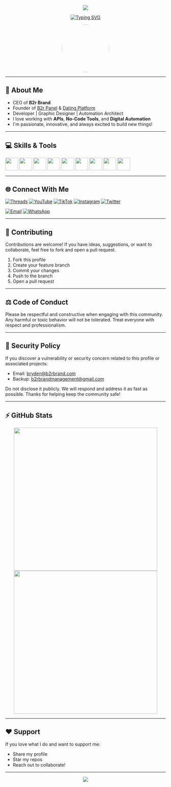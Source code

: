 <!-- Banner -->
<p align="center">
  <img src="https://capsule-render.vercel.app/api?type=waving&color=gradient&height=250&section=header&text=Bryden%20%7C%20CEO%20of%20B2r%20Brand&fontSize=40&fontColor=ffffff" />
</p>

<!-- Animated Typing Text -->
<p align="center">
  <a href="https://github.com/DenverCoder1/readme-typing-svg">
    <img src="https://readme-typing-svg.herokuapp.com?font=Fira+Code&size=24&pause=1000&color=00FF00&center=true&vCenter=true&width=550&lines=Tech+CEO+%7C+No-Code+Expert+%7C+API+Wizard;Automation+%7C+SMM+Panel+Dev+%7C+Dating+Platforms;Lets+Create+Something+Awesome+Today!" alt="Typing SVG" />
  </a>
</p>

<!-- Profile Picture -->
<p align="center">
  <img src="https://raw.githubusercontent.com/Kingbryden/Kingbryden/main/assets/profile.png" width="150" style="border-radius: 50%" />
</p>

---

## 👑 About Me

- CEO of **B2r Brand**
- Founder of [B2r Panel](https://www.b2rbrand.com) & [Dating Platform](https://www.b2rbrand.site)
- Developer | Graphic Designer | Automation Architect
- I love working with **APIs**, **No-Code Tools**, and **Digital Automation**
- I'm passionate, innovative, and always excited to build new things!

---

## 💻 Skills & Tools

<p>
  <img src="https://cdn.jsdelivr.net/gh/devicons/devicon/icons/html5/html5-original.svg" width="40"/>
  <img src="https://cdn.jsdelivr.net/gh/devicons/devicon/icons/css3/css3-original.svg" width="40"/>
  <img src="https://cdn.jsdelivr.net/gh/devicons/devicon/icons/javascript/javascript-original.svg" width="40"/>
  <img src="https://cdn.jsdelivr.net/gh/devicons/devicon/icons/php/php-original.svg" width="40"/>
  <img src="https://cdn.jsdelivr.net/gh/devicons/devicon/icons/mysql/mysql-original.svg" width="40"/>
  <img src="https://cdn.jsdelivr.net/gh/devicons/devicon/icons/wordpress/wordpress-original.svg" width="40"/>
  <img src="https://www.vectorlogo.zone/logos/zapier/zapier-icon.svg" width="40"/>
  <img src="https://www.vectorlogo.zone/logos/adobe_photoshop/adobe_photoshop-icon.svg" width="40"/>
  <img src="https://www.vectorlogo.zone/logos/adobe_illustrator/adobe_illustrator-icon.svg" width="40"/>
</p>

---

## 🌐 Connect With Me

[![Threads](https://img.shields.io/badge/Threads-000000?style=for-the-badge&logo=threads&logoColor=white)](https://www.threads.net/@b2r_panel)
[![YouTube](https://img.shields.io/badge/YouTube-FF0000?style=for-the-badge&logo=youtube&logoColor=white)](https://youtube.com/@b2r_panel)
[![TikTok](https://img.shields.io/badge/TikTok-000000?style=for-the-badge&logo=tiktok&logoColor=white)](https://www.tiktok.com/@b2r_panel)
[![Instagram](https://img.shields.io/badge/Instagram-E4405F?style=for-the-badge&logo=instagram&logoColor=white)](https://www.instagram.com/b2r_panel)
[![Twitter](https://img.shields.io/badge/X-000000?style=for-the-badge&logo=twitter&logoColor=white)](https://x.com/b2r_panel)

[![Email](https://img.shields.io/badge/Email-bryden@b2rbrand.com-red?style=for-the-badge&logo=gmail)](mailto:bryden@b2rbrand.com)
[![WhatsApp](https://img.shields.io/badge/WhatsApp-25D366?style=for-the-badge&logo=whatsapp&logoColor=white)](https://wa.me/255689997037)

---

## 🤝 Contributing

Contributions are welcome! If you have ideas, suggestions, or want to collaborate, feel free to fork and open a pull request.

1. Fork this profile
2. Create your feature branch
3. Commit your changes
4. Push to the branch
5. Open a pull request

---

## ⚖️ Code of Conduct

Please be respectful and constructive when engaging with this community. Any harmful or toxic behavior will not be tolerated. Treat everyone with respect and professionalism.

---

## 🔐 Security Policy

If you discover a vulnerability or security concern related to this profile or associated projects:

- Email: [bryden@b2rbrand.com](mailto:bryden@b2rbrand.com)
- Backup: [b2rbrandmanagement@gmail.com](mailto:b2rbrandmanagement@gmail.com)

Do not disclose it publicly. We will respond and address it as fast as possible. Thanks for helping keep the community safe!

---

## ⚡ GitHub Stats

<p align="center">
  <img src="https://github-readme-stats.vercel.app/api?username=Kingbryden&show_icons=true&theme=radical" width="450"/>
  <img src="https://streak-stats.demolab.com?user=Kingbryden&theme=radical" width="450"/>
</p>

---

## ❤️ Support

If you love what I do and want to support me:

- Share my profile
- Star my repos
- Reach out to collaborate!

---

<p align="center">
  <img src="https://komarev.com/ghpvc/?username=Kingbryden&label=Profile%20views&color=0e75b6&style=flat" />
</p>